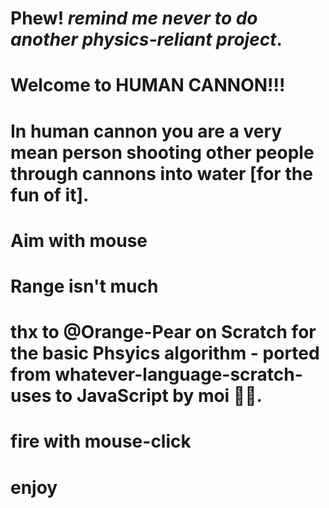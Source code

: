 # Phew! *remind me never to do another physics-reliant project*.
# Welcome to HUMAN CANNON!!!
# In human cannon you are a very mean person shooting other people through cannons into water [for the fun of it]. 
# Aim with mouse
# Range isn't much
# thx to @Orange-Pear on Scratch for the basic Phsyics algorithm - ported from whatever-language-scratch-uses to JavaScript by moi 🤘🤘.
# fire with mouse-click 
# enjoy
